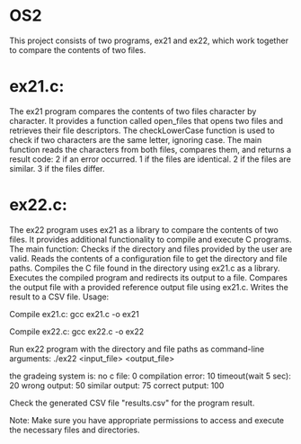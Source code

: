 # OS2
This project consists of two programs, ex21 and ex22, which work together to compare the contents of two files.

# ex21.c:

The ex21 program compares the contents of two files character by character.
It provides a function called open_files that opens two files and retrieves their file descriptors.
The checkLowerCase function is used to check if two characters are the same letter, ignoring case.
The main function reads the characters from both files, compares them, and returns a result code:
2 if an error occurred.
1 if the files are identical.
2 if the files are similar.
3 if the files differ.

# ex22.c:

The ex22 program uses ex21 as a library to compare the contents of two files.
It provides additional functionality to compile and execute C programs.
The main function:
Checks if the directory and files provided by the user are valid.
Reads the contents of a configuration file to get the directory and file paths.
Compiles the C file found in the directory using ex21.c as a library.
Executes the compiled program and redirects its output to a file.
Compares the output file with a provided reference output file using ex21.c.
Writes the result to a CSV file.
Usage:

Compile ex21.c:
gcc ex21.c -o ex21

Compile ex22.c:
gcc ex22.c -o ex22

Run ex22 program with the directory and file paths as command-line arguments:
./ex22 <directory> <input_file> <output_file>

the gradeing system is:
no c file:           0
compilation error:   10
timeout(wait 5 sec): 20
wrong output:        50
similar output:      75
correct putput:      100

Check the generated CSV file "results.csv" for the program result.

Note: Make sure you have appropriate permissions to access and execute the necessary files and directories.

